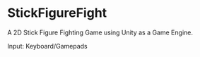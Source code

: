 # StickFigureFight

A 2D Stick Figure Fighting Game using Unity as a Game Engine.

Input:
Keyboard/Gamepads

